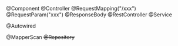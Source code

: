 @Component
    @Controller
        @RequestMapping("/xxx")
            @RequestParam("xxx")
        @ResponseBody
    @RestController
@Service

@Autowired

@MapperScan
~~@Repository~~


